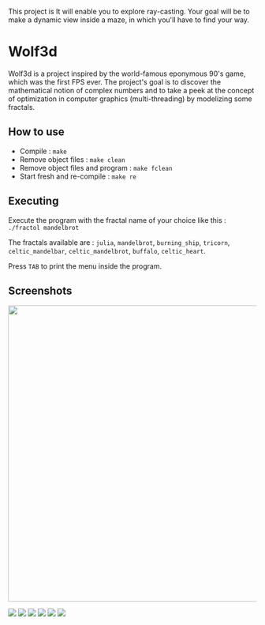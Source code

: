 This project is  It will enable you to explore ray-casting. Your goal will be to make a dynamic view inside a maze, in which you'll have to find your way.

# Wolf3d

Wolf3d is a project inspired by the world-famous eponymous 90's game, which was the first FPS ever. The project's goal is to discover the mathematical notion of complex numbers and to take a peek at the concept of optimization in computer graphics (multi-threading) by modelizing some fractals.

## How to use

- Compile : `make`
- Remove object files : `make clean`
- Remove object files and program : `make fclean`
- Start fresh and re-compile : `make re`

## Executing

Execute the program with the fractal name of your choice like this : `./fractol mandelbrot`

The fractals available are : `julia`, `mandelbrot`, `burning_ship`, `tricorn`, `celtic_mandelbar`, `celtic_mandelbrot`, `buffalo`, `celtic_heart`.

Press `TAB` to print the menu inside the program.

## Screenshots

<p align="center">
  <img width="800" height="600" src="Screenshots/fractol.gif">
</p>

![](Screenshots/fractol1.png)
![](Screenshots/fractol2.png)
![](Screenshots/fractol3.png)
![](Screenshots/fractol4.png)
![](Screenshots/fractol5.png)
![](Screenshots/fractol6.png)
